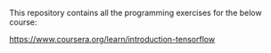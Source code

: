 This repository contains all the programming exercises for the below course:

https://www.coursera.org/learn/introduction-tensorflow
